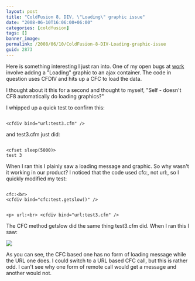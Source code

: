 ```yaml
---
layout: post
title: "ColdFusion 8, DIV, \"Loading\" graphic issue"
date: "2008-06-10T16:06:00+06:00"
categories: [coldfusion]
tags: []
banner_image: 
permalink: /2008/06/10/ColdFusion-8-DIV-Loading-graphic-issue
guid: 2873
---
```


Here is something interesting I just ran into. One of my open bugs at <a href="http://www.broadchoice.com">work</a> involve adding a "Loading" graphic to an ajax container. The code in question uses CFDIV and hits up a CFC to load the data. 

I thought about it this for a second and thought to myself, "Self - doesn't CF8 automatically do loading graphics?"

I whipped up a quick test to confirm this:

<code>
&lt;cfdiv bind="url:test3.cfm" /&gt;
</code>

and test3.cfm just did:

<code>
&lt;cfset sleep(5000)&gt;
test 3
</code>

When I ran this I plainly saw a loading message and graphic. So why wasn't it working in our product? I noticed that the code used cfc:, not url:, so I quickly modified my test:

<code>
cfc:&lt;br&gt;
&lt;cfdiv bind="cfc:test.getslow()" /&gt;

&lt;p&gt;
url:&lt;br&gt;
&lt;cfdiv bind="url:test3.cfm" /&gt;
</code>

The CFC method getslow did the same thing test3.cfm did. When I ran this I saw:

<img src="https://static.raymondcamden.com/images/badloader.jpg">

As you can see, the CFC based one has no form of loading message while the URL one does. I could switch to a URL based CFC call, but this is rather odd. I can't see why one form of remote call would get a message and another would not.